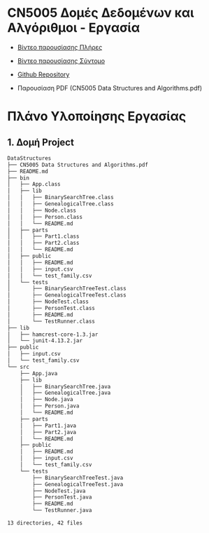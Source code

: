 # CN5005 Δομές Δεδομένων και Αλγόριθμοι - Εργασία

- [Βίντεο παρουσίασης Πλήρες](https://youtu.be/BdbBahRhXNI)
- [Βίντεο παρουσίασης Σύντομο](https://youtu.be/s4FuF-0I0us)

- [Github Repository](https://github.com/PanagiotisPitsikoulis/DataStructures)

- Παρουσίαση PDF (CN5005 Data Structures and Algorithms.pdf)


# Πλάνο Υλοποίησης Εργασίας

## 1. Δομή Project

``` bash
DataStructures
├── CN5005 Data Structures and Algorithms.pdf
├── README.md
├── bin
│   ├── App.class
│   ├── lib
│   │   ├── BinarySearchTree.class
│   │   ├── GenealogicalTree.class
│   │   ├── Node.class
│   │   ├── Person.class
│   │   └── README.md
│   ├── parts
│   │   ├── Part1.class
│   │   ├── Part2.class
│   │   └── README.md
│   ├── public
│   │   ├── README.md
│   │   ├── input.csv
│   │   └── test_family.csv
│   └── tests
│       ├── BinarySearchTreeTest.class
│       ├── GenealogicalTreeTest.class
│       ├── NodeTest.class
│       ├── PersonTest.class
│       ├── README.md
│       └── TestRunner.class
├── lib
│   ├── hamcrest-core-1.3.jar
│   └── junit-4.13.2.jar
├── public
│   ├── input.csv
│   └── test_family.csv
└── src
    ├── App.java
    ├── lib
    │   ├── BinarySearchTree.java
    │   ├── GenealogicalTree.java
    │   ├── Node.java
    │   ├── Person.java
    │   └── README.md
    ├── parts
    │   ├── Part1.java
    │   ├── Part2.java
    │   └── README.md
    ├── public
    │   ├── README.md
    │   ├── input.csv
    │   └── test_family.csv
    └── tests
        ├── BinarySearchTreeTest.java
        ├── GenealogicalTreeTest.java
        ├── NodeTest.java
        ├── PersonTest.java
        ├── README.md
        └── TestRunner.java

13 directories, 42 files
```
